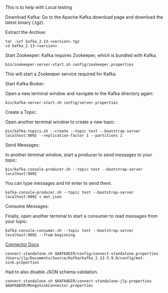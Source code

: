 This is to help with Local testing

Download Kafka: Go to the Apache Kafka download page and download the latest binary (.tgz).

Extract the Archive:

```
tar -xzf kafka_2.13-<version>.tgz
cd kafka_2.13-<version>
```

Start Zookeeper: Kafka requires Zookeeper, which is bundled with Kafka.

```
bin/zookeeper-server-start.sh config/zookeeper.properties
```

This will start a Zookeeper service required for Kafka.

Start Kafka Broker:

Open a new terminal window and navigate to the Kafka directory again:

```
bin/kafka-server-start.sh config/server.properties
```

Create a Topic:

Open another terminal window to create a new topic:

```
bin/kafka-topics.sh --create --topic test --bootstrap-server localhost:9092 --replication-factor 1 --partitions 1
```

Send Messages:

In another terminal window, start a producer to send messages to your topic:

```
bin/kafka-console-producer.sh --topic test --bootstrap-server localhost:9092 
```

You can type messages and hit enter to send them.

```shell
kafka-console-producer.sh --topic test --bootstrap-server localhost:9092 < mot.json
```

Consume Messages:

Finally, open another terminal to start a consumer to read messages from your topic:

```
kafka-console-consumer.sh --topic test --bootstrap-server localhost:9092 --from-beginning
```

[Connector Docs](https://kafka.apache.org/quickstart)

```
connect-standalone.sh $KAFKADIR/config/connect-standalone.properties /Users/jlp/Documents/Source/Kafka/kafka_2.13-3.9.0/config/mot-sink.properties 
```

Had to also disable JSON schema validation.

```
connect-standalone.sh $KAFKADIR/connect-standalone-jlp.properties $KAFKADIR/MongoSinkConnector.properties
```